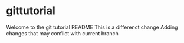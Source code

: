 # gittutorial
Welcome to the git tutorial README
This is a differenct change
Adding changes that may conflict with current branch